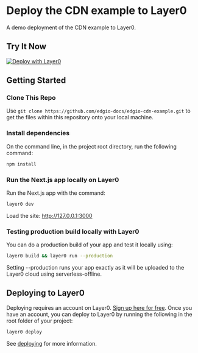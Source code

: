 # Deploy the CDN example to Layer0

A demo deployment of the CDN example to Layer0.

<!-- ## Demo -->

<!-- https://layer0-docs-layer0-next-example-default.layer0.link/ -->

## Try It Now

[![Deploy with Layer0](https://docs.edg.io/button.svg)](https://app.layer0.co/deploy?repo=https://github.com/edgio-docs/edgio-cdn-example)

## Getting Started

### Clone This Repo

Use `git clone https://github.com/edgio-docs/edgio-cdn-example.git` to get the files within this repository onto your local machine.

### Install dependencies

On the command line, in the project root directory, run the following command:

```bash
npm install
```

### Run the Next.js app locally on Layer0

Run the Next.js app with the command:

```bash
layer0 dev
```

Load the site: http://127.0.0.1:3000

### Testing production build locally with Layer0

You can do a production build of your app and test it locally using:

```bash
layer0 build && layer0 run --production
```

Setting --production runs your app exactly as it will be uploaded to the Layer0 cloud using serverless-offline.

## Deploying to Layer0

Deploying requires an account on Layer0. [Sign up here for free](https://app.layer0.co/signup). Once you have an account, you can deploy to Layer0 by running the following in the root folder of your project:

```bash
layer0 deploy
```

See [deploying](https://docs.layer0.co/guides/deploying) for more information.
